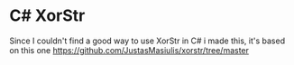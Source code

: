 # C# XorStr
Since I couldn't find a good way to use XorStr in C# i made this, it's based on this one 
https://github.com/JustasMasiulis/xorstr/tree/master


